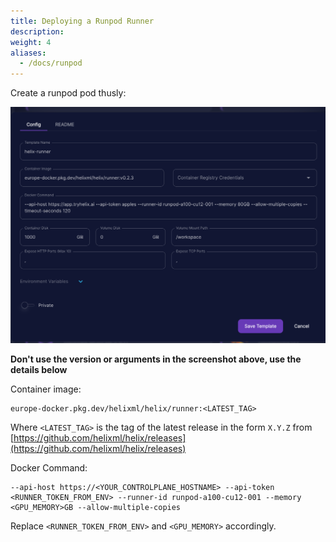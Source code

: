 ```yaml
---
title: Deploying a Runpod Runner
description:
weight: 4
aliases:
  - /docs/runpod
---
```


Create a runpod pod thusly:

![](runpod.png)

**Don't use the version or arguments in the screenshot above, use the details below**

Container image:
```
europe-docker.pkg.dev/helixml/helix/runner:<LATEST_TAG>
```

Where `<LATEST_TAG>` is the tag of the latest release in the form `X.Y.Z` from [https://github.com/helixml/helix/releases](https://github.com/helixml/helix/releases)

Docker Command:
```
--api-host https://<YOUR_CONTROLPLANE_HOSTNAME> --api-token <RUNNER_TOKEN_FROM_ENV> --runner-id runpod-a100-cu12-001 --memory <GPU_MEMORY>GB --allow-multiple-copies
```

Replace `<RUNNER_TOKEN_FROM_ENV>` and `<GPU_MEMORY>` accordingly.
